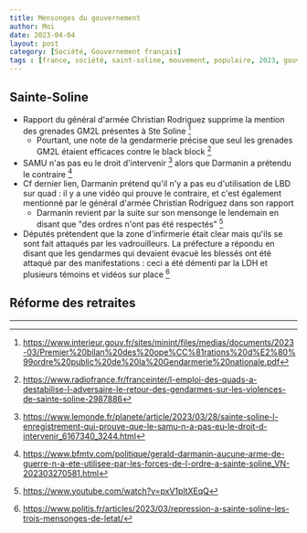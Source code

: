 ```yaml
---
title: Mensonges du gouvernement
author: Moi
date: 2023-04-04
layout: post
category: [Société, Gouvernement français]
tags : [france, société, saint-soline, mouvement, populaire, 2023, gouvernement]
---
```


## Sainte-Soline

- Rapport du général d'armée Christian Rodriguez supprime la mention des grenades GM2L présentes à Ste Soline [^omissionGM2L]
    - Pourtant, une note de la gendarmerie précise que seul les grenades GM2L étaient efficaces contre le black block [^avouGM2L]
- SAMU n'as pas eu le droit d'intervenir [^interdictionSAMU] alors que Darmanin a prétendu le contraire [^darmaninfdp]
- Cf dernier lien, Darmanin prétend qu'il n'y a pas eu d'utilisation de LBD sur quad : il y a une vidéo qui prouve le contraire, et c'est également mentionné par le général d'armée Christian Rodriguez dans son rapport
    - Darmanin revient par la suite sur son mensonge le lendemain en disant que "des ordres n'ont pas été respectés" [^darmaninmythomane]
- Députés prétendent que la zone d'infirmerie était clear mais qu'ils se sont fait attaqués par les vadrouilleurs. La préfecture a répondu en disant que les gendarmes qui devaient évacué les blessés ont été attaqué par des manifestations : ceci a été démenti par la LDH et plusieurs témoins et vidéos sur place [^eniememensonge]

## Réforme des retraites



---

[^omissionGM2L]: https://www.interieur.gouv.fr/sites/minint/files/medias/documents/2023-03/Premier%20bilan%20des%20ope%CC%81rations%20d%E2%80%99ordre%20public%20de%20la%20Gendarmerie%20nationale.pdf
[^avouGM2L]: https://www.radiofrance.fr/franceinter/l-emploi-des-quads-a-destabilise-l-adversaire-le-retour-des-gendarmes-sur-les-violences-de-sainte-soline-2987886
[^interdictionSAMU]: https://www.lemonde.fr/planete/article/2023/03/28/sainte-soline-l-enregistrement-qui-prouve-que-le-samu-n-a-pas-eu-le-droit-d-intervenir_6167340_3244.html
[^darmaninfdp]: https://www.bfmtv.com/politique/gerald-darmanin-aucune-arme-de-guerre-n-a-ete-utilisee-par-les-forces-de-l-ordre-a-sainte-soline_VN-202303270581.html
[^eniememensonge]: https://www.politis.fr/articles/2023/03/repression-a-sainte-soline-les-trois-mensonges-de-letat/
[^darmaninmythomane]: https://www.youtube.com/watch?v=pxV1pltXEqQ